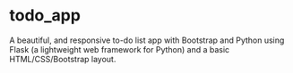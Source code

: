 # todo_app
A beautiful, and responsive  to-do list app with Bootstrap and Python  using Flask (a lightweight web framework for Python) and a basic HTML/CSS/Bootstrap layout. 
